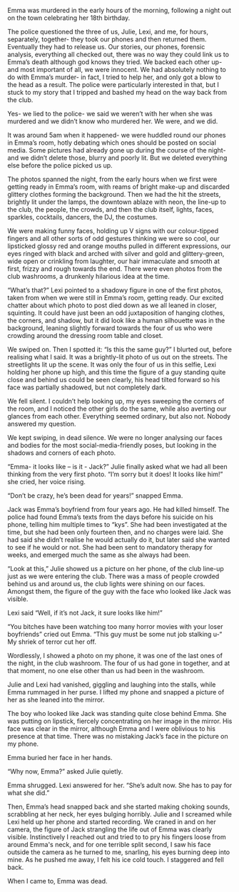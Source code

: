Emma was murdered in the early hours of the morning, following a night out on the town celebrating her 18th birthday.

The police questioned the three of us, Julie, Lexi, and me, for hours, separately, together- they took our phones and then returned them. Eventually they had to release us. Our stories, our phones, forensic analysis, everything all checked out, there was no way they could link us to Emma’s death although god knows they tried. We backed each other up- and most important of all, we were innocent. We had absolutely nothing to do with Emma’s murder- in fact, I tried to help her, and only got a blow to the head as a result. The police were particularly interested in that, but I stuck to my story that I tripped and bashed my head on the way back from the club.

Yes- we lied to the police- we said we weren’t with her when she was murdered and we didn’t know who murdered her. We were, and we did.

It was around 5am when it happened- we were huddled round our phones in Emma’s room, hotly debating which ones should be posted on social media. Some pictures had already gone up during the course of the night- and we didn’t delete those, blurry and poorly lit. But we deleted everything else before the police picked us up.

The photos spanned the night, from the early hours when we first were getting ready in Emma’s room, with reams of bright make-up and discarded glittery clothes forming the background. Then we had the hit the streets, brightly lit under the lamps, the downtown ablaze with neon, the line-up to the club, the people, the crowds, and then the club itself, lights, faces, sparkles, cocktails, dancers, the DJ, the costumes.

We were making funny faces, holding up V signs with our colour-tipped fingers and all other sorts of odd gestures thinking we were so cool, our lipsticked glossy red and orange mouths pulled in different expressions, our eyes ringed with black and arched with silver and gold and glittery-green, wide open or crinkling from laughter, our hair immaculate and smooth at first, frizzy and rough towards the end. There were even photos from the club washrooms, a drunkenly hilarious idea at the time.

“What’s that?” Lexi pointed to a shadowy figure in one of the first photos, taken from when we were still in Emma’s room, getting ready. Our excited chatter about which photo to post died down as we all leaned in closer, squinting. It could have just been an odd juxtaposition of hanging clothes, the corners, and shadow, but it did look like a human silhouette was in the background, leaning slightly forward towards the four of us who were crowding around the dressing room table and closet.

We swiped on. Then I spotted it: “Is this the same guy?” I blurted out, before realising what I said. It was a brightly-lit photo of us out on the streets. The streetlights lit up the scene. It was only the four of us in this selfie, Lexi holding her phone up high, and this time the figure of a guy standing quite close and behind us could be seen clearly, his head tilted forward so his face was partially shadowed, but not completely dark.

We fell silent. I couldn’t help looking up, my eyes sweeping the corners of the room, and I noticed the other girls do the same, while also averting our glances from each other. Everything seemed ordinary, but also not. Nobody answered my question.

We kept swiping, in dead silence. We were no longer analysing our faces and bodies for the most social-media-friendly poses, but looking in the shadows and corners of each photo.

“Emma- it looks like – is it - Jack?” Julie finally asked what we had all been thinking from the very first photo. “I’m sorry but it does! It looks like him!” she cried, her voice rising.

“Don’t be crazy, he’s been dead for years!” snapped Emma.

Jack was Emma’s boyfriend from four years ago. He had killed himself. The police had found Emma’s texts from the days before his suicide on his phone, telling him multiple times to “kys”. She had been investigated at the time, but she had been only fourteen then, and no charges were laid. She had said she didn’t realise he would actually do it, but later said she wanted to see if he would or not. She had been sent to mandatory therapy for weeks, and emerged much the same as she always had been.

“Look at this,” Julie showed us a picture on her phone, of the club line-up just as we were entering the club. There was a mass of people crowded behind us and around us, the club lights were shining on our faces. Amongst them, the figure of the guy with the face who looked like Jack was visible.

Lexi said “Well, if it’s not Jack, it sure looks like him!”

“You bitches have been watching too many horror movies with your loser boyfriends” cried out Emma. “This guy must be some nut job stalking u-“ My shriek of terror cut her off.

Wordlessly, I showed a photo on my phone, it was one of the last ones of the night, in the club washroom. The four of us had gone in together, and at that moment, no one else other than us had been in the washroom.

Julie and Lexi had vanished, giggling and laughing into the stalls, while Emma rummaged in her purse. I lifted my phone and snapped a picture of her as she leaned into the mirror.

The boy who looked like Jack was standing quite close behind Emma. She was putting on lipstick, fiercely concentrating on her image in the mirror. His face was clear in the mirror, although Emma and I were oblivious to his presence at that time. There was no mistaking Jack’s face in the picture on my phone.

Emma buried her face in her hands.

“Why now, Emma?” asked Julie quietly.

Emma shrugged. Lexi answered for her. “She’s adult now. She has to pay for what she did.”

Then, Emma’s head snapped back and she started making choking sounds, scrabbling at her neck, her eyes bulging horribly. Julie and I screamed while Lexi held up her phone and started recording. We craned in and on her camera, the figure of Jack strangling the life out of Emma was clearly visible. Instinctively I reached out and tried to to pry his fingers loose from around Emma's neck, and for one terrible split second, I saw his face outside the camera as he turned to me, snarling, his eyes burning deep into mine. As he pushed me away, I felt his ice cold touch. I staggered and fell back.

When I came to, Emma was dead.